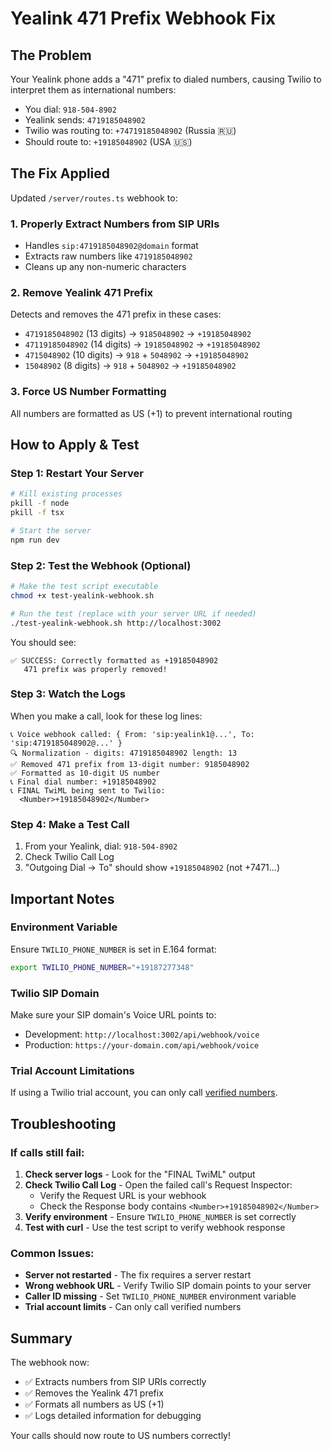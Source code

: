 # Yealink 471 Prefix Webhook Fix

## The Problem
Your Yealink phone adds a "471" prefix to dialed numbers, causing Twilio to interpret them as international numbers:
- You dial: `918-504-8902`
- Yealink sends: `4719185048902`
- Twilio was routing to: `+74719185048902` (Russia 🇷🇺)
- Should route to: `+19185048902` (USA 🇺🇸)

## The Fix Applied
Updated `/server/routes.ts` webhook to:

### 1. **Properly Extract Numbers from SIP URIs**
- Handles `sip:4719185048902@domain` format
- Extracts raw numbers like `4719185048902`
- Cleans up any non-numeric characters

### 2. **Remove Yealink 471 Prefix**
Detects and removes the 471 prefix in these cases:
- `4719185048902` (13 digits) → `9185048902` → `+19185048902`
- `47119185048902` (14 digits) → `19185048902` → `+19185048902`  
- `4715048902` (10 digits) → `918` + `5048902` → `+19185048902`
- `15048902` (8 digits) → `918` + `5048902` → `+19185048902`

### 3. **Force US Number Formatting**
All numbers are formatted as US (+1) to prevent international routing

## How to Apply & Test

### Step 1: Restart Your Server
```bash
# Kill existing processes
pkill -f node
pkill -f tsx

# Start the server
npm run dev
```

### Step 2: Test the Webhook (Optional)
```bash
# Make the test script executable
chmod +x test-yealink-webhook.sh

# Run the test (replace with your server URL if needed)
./test-yealink-webhook.sh http://localhost:3002
```

You should see:
```
✅ SUCCESS: Correctly formatted as +19185048902
   471 prefix was properly removed!
```

### Step 3: Watch the Logs
When you make a call, look for these log lines:
```
📞 Voice webhook called: { From: 'sip:yealink1@...', To: 'sip:4719185048902@...' }
🔍 Normalization - digits: 4719185048902 length: 13
✅ Removed 471 prefix from 13-digit number: 9185048902
✅ Formatted as 10-digit US number
📞 Final dial number: +19185048902
📞 FINAL TwiML being sent to Twilio:
  <Number>+19185048902</Number>
```

### Step 4: Make a Test Call
1. From your Yealink, dial: `918-504-8902`
2. Check Twilio Call Log
3. "Outgoing Dial → To" should show `+19185048902` (not +7471...)

## Important Notes

### Environment Variable
Ensure `TWILIO_PHONE_NUMBER` is set in E.164 format:
```bash
export TWILIO_PHONE_NUMBER="+19187277348"
```

### Twilio SIP Domain
Make sure your SIP domain's Voice URL points to:
- Development: `http://localhost:3002/api/webhook/voice`
- Production: `https://your-domain.com/api/webhook/voice`

### Trial Account Limitations
If using a Twilio trial account, you can only call [verified numbers](https://console.twilio.com/us1/develop/phone-numbers/manage/verified).

## Troubleshooting

### If calls still fail:
1. **Check server logs** - Look for the "FINAL TwiML" output
2. **Check Twilio Call Log** - Open the failed call's Request Inspector:
   - Verify the Request URL is your webhook
   - Check the Response body contains `<Number>+19185048902</Number>`
3. **Verify environment** - Ensure `TWILIO_PHONE_NUMBER` is set correctly
4. **Test with curl** - Use the test script to verify webhook response

### Common Issues:
- **Server not restarted** - The fix requires a server restart
- **Wrong webhook URL** - Verify Twilio SIP domain points to your server
- **Caller ID missing** - Set `TWILIO_PHONE_NUMBER` environment variable
- **Trial account limits** - Can only call verified numbers

## Summary
The webhook now:
- ✅ Extracts numbers from SIP URIs correctly
- ✅ Removes the Yealink 471 prefix
- ✅ Formats all numbers as US (+1)
- ✅ Logs detailed information for debugging

Your calls should now route to US numbers correctly!











